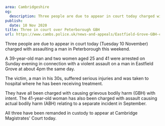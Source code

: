 ```yaml
area: Cambridgeshire
og:
  description: Three people are due to appear in court today charged with assaulting a man in Peterborough this weekend.
publish:
  date: 10 Nov 2020
title: Three in court over Peterborough GBH
url: https://www.cambs.police.uk/news-and-appeals/Eastfield-Grove-GBH-charges
```

Three people are due to appear in court today (Tuesday 10 November) charged with assaulting a man in Peterborough this weekend.

A 39-year-old man and two women aged 25 and 41 were arrested on Sunday evening in connection with a violent assault on a man in Eastfield Grove at about 4pm the same day.

The victim, a man in his 30s, suffered serious injuries and was taken to hospital where he has been receiving treatment.

They have all been charged with causing grievous bodily harm (GBH) with intent. The 41-year-old woman has also been charged with assault causing actual bodily harm (ABH) relating to a separate incident in September.

All three have been remanded in custody to appear at Cambridge Magistrates' Court today.

